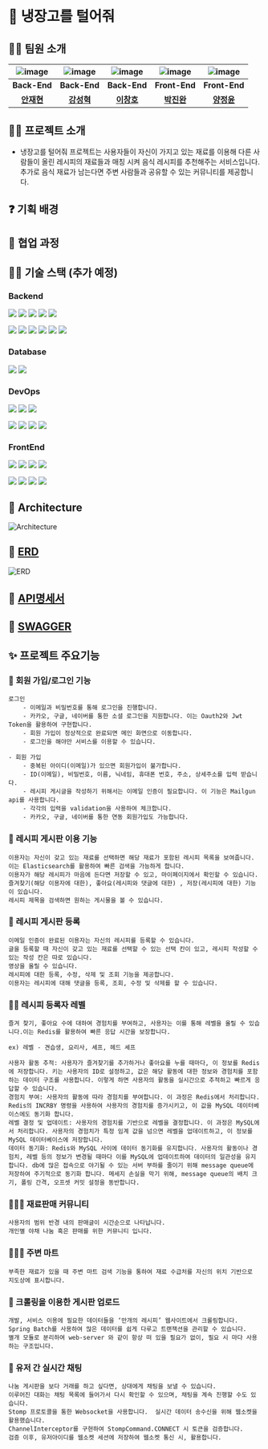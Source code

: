 # 🥶 냉장고를 털어줘 

## 🙆‍♂ 팀원 소개

| ![image](https://www.emojiall.com/en/header-svg/%F0%9F%91%A8%E2%80%8D%F0%9F%92%BB.png) | ![image](https://www.emojiall.com/en/header-svg/%F0%9F%91%A8%E2%80%8D%F0%9F%92%BB.png) | ![image](https://www.emojiall.com/en/header-svg/%F0%9F%91%A8%E2%80%8D%F0%9F%92%BB.png) |![image](https://www.emojiall.com/en/header-svg/%F0%9F%91%A8%E2%80%8D%F0%9F%92%BB.png)|![image](https://www.emojiall.com/en/header-svg/%F0%9F%91%A9%E2%80%8D%F0%9F%92%BB.png)|
|:----------------------------------------------------------------------------------------------------------------:|:----------------------------------------------------------------------------------------------------------------:|:----------------------------------------------------------------------------------------------------------------:|:----------------------------------------------------------------------------------------------------------------:|:----------------------------------------------------------------------------------------------------------------:|
|                                                  **Back-End**                                                   |                                                   **Back-End**                                                   |                                                   **Back-End**                                                   |                                                   **Front-End**                                                  |**Front-End**|
|                                     **[안재현](https://github.com/IamAnjaehyun)**                                      |                                     **[강성혁](https://github.com/Nokchamat)**                                     |                                  **[이창호](https://github.com/zxcv5595)**                                   |                                  **[박진완](https://github.com/JinWan0823)**                                   |**[양정윤](https://github.com/orgs/nengtul/people/yjy1111)**|


## 👨‍💻 프로젝트 소개
 - 냉장고를 털어줘 프로젝트는 사용자들이 자신이 가지고 있는 재료를 이용해 다른 사람들이 올린 레시피의 재료들과 매칭 시켜 음식 레시피를 추천해주는 서비스입니다. 추가로 음식 재료가 남는다면 주변 사람들과 공유할 수 있는 커뮤니티를 제공합니다.
## ❓ 기획 배경
## 🤝 협업 과정
## 👨‍🔧 기술 스택 (추가 예정)

### Backend
<img src="https://img.shields.io/badge/Java-000000?style=flat-square&logo=OpenJDK&logoColor=#6DB33F"/></a>
<img src="https://img.shields.io/badge/Spring Boot-000000?style=flat-square&logo=Spring Boot&logoColor=#6DB33F"/></a>
<img src="https://img.shields.io/badge/Gradle-000000?style=flat-square&logo=Gradle&logoColor=#02303A"/></a>
<img src="https://img.shields.io/badge/Spring Security-000000?style=flat-square&logo=Spring Security&logoColor=#6DB33F"/></a>
<img src="https://img.shields.io/badge/Spring JPA-000000?style=flat-square&logo=Spring Jpa&logoColor=#6DB33F"/></a>


<img src="https://img.shields.io/badge/Oauth 2.0-000000?style=flat-square&logo=Authy&logoColor=blue"/></a>
<img src="https://img.shields.io/badge/JSON Web Tokens-000000?style=flat-square&logo=JSON Web Tokens&logoColor=purple"/></a>
<img src="https://img.shields.io/badge/jsoup-000000?style=flat-square&logo=html5&logoColor=#6DB33F"/></a>
<img src="https://img.shields.io/badge/Spring_Batch-000000?style=flat-square&logo=Spring&logoColor=#6DB33F"/></a>
<img src="https://img.shields.io/badge/WebSocket-000000?style=flat-square&logo=WebSocket&logoColor=white"/>
<img src="https://img.shields.io/badge/STOMP-000000?style=flat-square&logo=STOMP&logoColor=white"/>

### Database
<img src="https://img.shields.io/badge/Mysql-000000?style=flat-square&logo=MySql&logoColor="/></a>
<img src="https://img.shields.io/badge/Elasticsearch-000000?style=flat-square&logo=elasticsearch&logoColor="/></a>
### DevOps
<img src="https://img.shields.io/badge/AWS-000000?style=flat-square&logo=Amazon AWS&logoColor=#232F3E"/></a>
<img src="https://img.shields.io/badge/Amazon EC2-000000?style=flat-square&logo=Amazon EC2&logoColor=#FF9900"/></a>
<img src="https://img.shields.io/badge/Amazon RDS-000000?style=flat-square&logo=Amazon RDS&logoColor=#527FFF"/></a>


<img src="https://img.shields.io/badge/Amazon S3-000000?style=flat-square&logo=Amazon S3&logoColor=#569A31"/></a>
<img src="https://img.shields.io/badge/Docker-000000?style=flat-square&logo=Docker&logoColor=#2496ED"/></a>
<img src="https://img.shields.io/badge/Jenkins-000000?style=flat-square&logo=Jenkins&logoColor=#D24939"/></a>
<img src="https://img.shields.io/badge/Redis-000000?style=flat-square&logo=Redis&logoColor="/></a>

### FrontEnd
<img src="https://img.shields.io/badge/React-000000?style=flat-square&logo=React&logoColor="/></a>
<img src="https://img.shields.io/badge/ReactRouterDom-000000?style=flat-square&logo=React&logoColor="/></a>
<img src="https://img.shields.io/badge/TypeScript-000000?style=flat-square&logo=TypeScript&logoColor="/></a>
<img src="https://img.shields.io/badge/Redux-000000?style=flat-square&logo=Redux&logoColor="/></a>


<img src="https://img.shields.io/badge/Axios-000000?style=flat-square&logo=Axios&logoColor="/></a>
<img src="https://img.shields.io/badge/Vercel-000000?style=flat-square&logo=Vercel&logoColor="/></a>
<img src="https://img.shields.io/badge/Vite-000000?style=flat-square&logo=Vite&logoColor="/></a>
<img src="https://img.shields.io/badge/StyledComponents-000000?style=flat-square&logo=StyledComponents&logoColor="/></a>


## 📄 Architecture
![Architecture](https://github.com/zxcv5595/RaiseMeUp/assets/109198584/89329bf4-8860-4935-af25-92c72fc96aaa)


## 📑 [ERD](https://www.erdcloud.com/d/73ggNMAvHyjBvBshE)
![ERD](https://github.com/nengtul/nengtul-backend/assets/109198584/9c9777d1-0be7-4029-b2f9-ded376f25826)

## 📑 [API명세서](https://www.notion.so/API-ab731bbd93684b858bd055a734e0017b)

## 📑 [SWAGGER](http://43.200.162.72:8080/swagger-ui/index.html#/)
## ✨ 프로젝트 주요기능

### 🔐  **회원 가입/로그인 기능**

    로그인
        - 이메일과 비밀번호를 통해 로그인을 진행합니다.
        - 카카오, 구글, 네이버를 통한 소셜 로그인을 지원합니다. 이는 Oauth2와 Jwt Token을 활용하여 구현합니다.
        - 회원 가입이 정상적으로 완료되면 메인 화면으로 이동합니다.
        - 로그인을 해야만 서비스를 이용할 수 있습니다.

    - 회원 가입
        - 중복된 아이디(이메일)가 있으면 회원가입이 불가합니다.
        - ID(이메일), 비밀번호, 이름, 닉네임, 휴대폰 번호, 주소, 상세주소를 입력 받습니다.
        - 레시피 게시글을 작성하기 위해서는 이메일 인증이 필요합니다. 이 기능은 Mailgun api를 사용합니다.
        - 각각의 입력을 validation을 사용하여 체크합니다.
        - 카카오, 구글, 네이버를 통한 연동 회원가입도 가능합니다.

### 🍳  **레시피 게시판 이용 기능**

    이용자는 자신이 갖고 있는 재료를 선택하면 해당 재료가 포함된 레시피 목록을 보여줍니다.
    이는 Elasticsearch를 활용하여 빠른 검색을 가능하게 합니다.
    이용자가 해당 레시피가 마음에 든다면 저장할 수 있고, 마이페이지에서 확인할 수 있습니다.
    즐겨찾기(해당 이용자에 대한), 좋아요(레시피와 댓글에 대한) , 저장(레시피에 대한) 기능이 있습니다.
    레시피 제목을 검색하면 원하는 게시물을 볼 수 있습니다.

### **📜**  **레시피 게시판 등록**

    이메일 인증이 완료된 이용자는 자신의 레시피를 등록할 수 있습니다.
    글을 등록할 때 자신이 갖고 있는 재료를 선택할 수 있는 선택 칸이 있고, 레시피 작성할 수 있는 작성 칸은 따로 있습니다.
    영상을 올릴 수 있습니다.
    레시피에 대한 등록, 수정, 삭제 및 조회 기능을 제공합니다.
    이용자는 레시피에 대해 댓글을 등록, 조회, 수정 및 삭제를 할 수 있습니다.

### 🧑‍🍳  **레시피 등록자 레벨**

    즐겨 찾기, 좋아요 수에 대하여 경험치를 부여하고, 사용자는 이를 통해 레벨을 올릴 수 있습니다.이는 Redis를 활용하여 빠른 응답 시간을 보장합니다.
    
    ex) 레벨 - 견습생, 요리사, 셰프, 헤드 셰프
    
    사용자 활동 추적: 사용자가 즐겨찾기를 추가하거나 좋아요를 누를 때마다, 이 정보를 Redis에 저장합니다. 키는 사용자의 ID로 설정하고, 값은 해당 활동에 대한 정보와 경험치를 포함하는 데이터 구조를 사용합니다. 이렇게 하면 사용자의 활동을 실시간으로 추적하고 빠르게 응답할 수 있습니다.
    경험치 부여: 사용자의 활동에 따라 경험치를 부여합니다. 이 과정은 Redis에서 처리합니다. Redis의 INCRBY 명령을 사용하여 사용자의 경험치를 증가시키고, 이 값을 MySQL 데이터베이스에도 동기화 합니다.
    레벨 결정 및 업데이트: 사용자의 경험치를 기반으로 레벨을 결정합니다. 이 과정은 MySQL에서 처리합니다. 사용자의 경험치가 특정 임계 값을 넘으면 레벨을 업데이트하고, 이 정보를 MySQL 데이터베이스에 저장합니다.
    데이터 동기화: Redis와 MySQL 사이에 데이터 동기화를 유지합니다. 사용자의 활동이나 경험치, 레벨 등의 정보가 변경될 때마다 이를 MySQL에 업데이트하여 데이터의 일관성을 유지합니다. db에 많은 접속으로 야기될 수 있는 서버 부하를 줄이기 위해 message queue에 저장하여 주기적으로 동기화 합니다. 메세지 손실을 막기 위해, message queue의 배치 크기, 폴링 간격, 오프셋 커밋 설정을 동반합니다.

### 🧑‍🤝‍🧑 재료판매 커뮤니티

    사용자의 범위 반경 내의 판매글이 시간순으로 나타납니다.
    개인별 야채 나눔 혹은 판매를 위한 커뮤니티 입니다.

### 🧑‍🤝‍🧑 주변 마트

    부족한 재료가 있을 때 주변 마트 검색 기능을 통하여 재료 수급처를 자신의 위치 기반으로 지도상에 표시합니다.

### **🥘 크롤링을 이용한 게시판 업로드**
    개발, 서비스 이용에 필요한 데이터들을 ‘만개의 레시피’ 웹사이트에서 크롤링합니다.
    Spring Batch를 사용하여 많은 데이터를 쉽게 다루고 트랜잭션을 관리할 수 있습니다.
    별개 모듈로 분리하여 web-server 와 같이 항상 떠 있을 필요가 없이, 필요 시 마다 사용하는 구조입니다.

### **💬 유저 간 실시간 채팅**
    나눔 게시판을 보다 거래를 하고 싶다면, 상대에게 채팅을 보낼 수 있습니다. 
    이루어진 대화는 채팅 목록에 들어가서 다시 확인할 수 있으며, 채팅을 계속 진행할 수도 있습니다.
    Stomp 프로토콜을 통한 Websocket을 사용합니다.  실시간 데이터 송수신을 위해 웹소켓을 활용했습니다.
    ChannelInterceptor를 구현하여 StompCommand.CONNECT 시 토큰을 검증합니다.
    검증 이후, 유저아이디를 웹소켓 세션에 저장하여 웹소켓 통신 시, 활용합니다.

